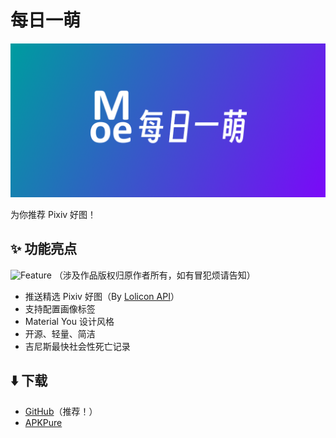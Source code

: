 # 每日一萌

![Banner](./assets/banner.png)

为你推荐 Pixiv 好图！

## ✨ 功能亮点

![Feature](./assets/feature.png)
（涉及作品版权归原作者所有，如有冒犯烦请告知）

- 推送精选 Pixiv 好图（By [Lolicon API](https://api.lolicon.app/#/setu)）
- 支持配置画像标签
- Material You 设计风格
- 开源、轻量、简洁
- 吉尼斯最快社会性死亡记录

## ⬇️ 下载

- [GitHub](https://github.com/Talaxy009/Moedaily/releases)（推荐！）
- [APKPure](https://apkpure.com/p/com.talaxy.moedaily)
